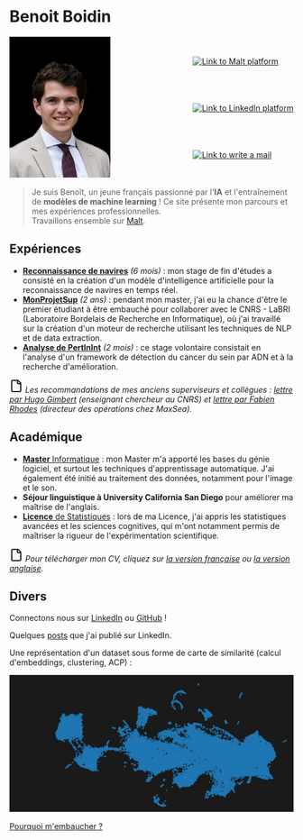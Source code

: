 # Benoit Boidin

<div style='display:flex; 
            justify-content:space-between;
            align-items:center;'>
    <a href="">
        <img src="img/profile_costume.jpg" style="height:250px;"/>
    </a>
    <div style="margin-left:15px;
                display: flex;
                flex-direction: column;
                justify-content:space-around;
                height:250px;">
        <a href="https://www.malt.fr/profile/benoitboidin" title="Si vous avez besoin d'aide pour créer une mission, contactez-moi !">
            <img src="https://is1-ssl.mzstatic.com/image/thumb/Purple211/v4/e7/57/44/e757440c-56dc-7a83-d983-5ca1b432b390/AppIcon-0-0-1x_U007emarketing-0-5-0-85-220.png/1200x630wa.png" 
            style="height:50px;"
            alt="Link to Malt platform"/>
        </a>
        <a href="https://fr.linkedin.com/in/benoît-boidin-276124a3">
            <img src="https://is1-ssl.mzstatic.com/image/thumb/Purple211/v4/ba/f3/2e/baf32ef3-571e-a8c8-d7c1-f12ca29dd2de/AppIcon-0-1x_U007emarketing-0-7-0-85-220-0.png/1200x630wa.png"  
            style="height:50px;"
            alt="Link to LinkedIn platform"/>
        </a>
        <a href="mailto:benoitboidin@icloud.com">
            <img src="https://is1-ssl.mzstatic.com/image/thumb/Purple116/v4/bd/1f/32/bd1f324b-6127-5373-7d27-8301d80de088/AppIcon-0-0-1x_U007emarketing-0-0-0-10-0-0-sRGB-0-0-0-GLES2_U002c0-512MB-85-220-0-0.png/1200x630wa.png"  
            style="height:50px;"
            alt="Link to write a mail"/>
        </a>
    </div>
</div>

> Je suis Benoît, un jeune français passionné par l'**IA** et l'entraînement de **modèles de machine learning** ! Ce site présente mon parcours et mes expériences professionnelles.  
> Travaillons ensemble sur [Malt](<https://www.malt.fr/profile/benoitboidin>).

## Expériences

- [**Reconnaissance de navires**](/experiences/ml_boat) _(6 mois)_ : mon stage de fin d'études a consisté en la création d'un modèle d'intelligence artificielle pour la reconnaissance de navires en temps réel.
- [**MonProjetSup**](/experiences/monprojetsup) _(2 ans)_ : pendant mon master, j'ai eu la chance d'être le premier étudiant à être embauché pour collaborer avec le CNRS - LaBRI (Laboratoire Bordelais de Recherche en Informatique), où j'ai travaillé sur la création d'un moteur de recherche utilisant les techniques de NLP et de data extraction.
- [**Analyse de PertInInt**](/experiences/pertinint) _(2 mois)_ : ce stage volontaire consistait en l'analyse d'un framework de détection du cancer du sein par ADN et à la recherche d'amélioration.  

<svg xmlns="http://www.w3.org/2000/svg" width="24" height="24" viewBox="0 0 24 24" fill="none" stroke="currentColor" stroke-width="2" stroke-linecap="round" stroke-linejoin="round" class="lucide lucide-file"><path d="M15 2H6a2 2 0 0 0-2 2v16a2 2 0 0 0 2 2h12a2 2 0 0 0 2-2V7Z"/><path d="M14 2v4a2 2 0 0 0 2 2h4"/></svg>
_Les recommandations de mes anciens superviseurs et collègues : [lettre par Hugo Gimbert](/documents/recommandation_hugo.pdf) (enseignant chercheur au CNRS) et [lettre par Fabien Rhodes](/documents/recommandation_fabien.pdf) (directeur des opérations chez MaxSea)._

## Académique

- [**Master** Informatique](/education/#master-en-informatique) : mon Master m'a apporté les bases du génie logiciel, et surtout les techniques d'apprentissage automatique. J'ai également été initié au traitement des données, notamment pour l'image et le son.  
- **Séjour linguistique à University California San Diego** pour améliorer ma maîtrise de l'anglais.  
- [**Licence** de Statistiques](/education/#licence-de-statistiques-appliquées) : lors de ma Licence, j'ai appris les statistiques avancées et les sciences cognitives, qui m'ont notamment permis de maîtriser la rigueur de l'expérimentation scientifique.

<svg xmlns="http://www.w3.org/2000/svg" width="24" height="24" viewBox="0 0 24 24" fill="none" stroke="currentColor" stroke-width="2" stroke-linecap="round" stroke-linejoin="round" class="lucide lucide-file"><path d="M15 2H6a2 2 0 0 0-2 2v16a2 2 0 0 0 2 2h12a2 2 0 0 0 2-2V7Z"/><path d="M14 2v4a2 2 0 0 0 2 2h4"/></svg>
_Pour télécharger mon CV, cliquez sur [la version française](/documents/cv_fr.pdf) ou [la version anglaise](/documents/cv_en.pdf)._

## Divers

Connectons nous sur [LinkedIn](https://fr.linkedin.com/in/benoît-boidin-276124a3) ou [GitHub](https://github.com/benoitboidin) !  

Quelques [posts](/posts/posts) que j'ai publié sur LinkedIn.  

Une représentation d'un dataset sous forme de carte de similarité (calcul d'embeddings, clustering, ACP) :

<img src="img/resnet101_umap_cropped.jpg"/>

[Pourquoi m'embaucher ?](/img/IMG_2004.JPG)

<!-- <br>
<div class="github-card" data-github="benoitboidin" data-width="300" data-height="" data-theme="default"></div>
<script src="//cdn.jsdelivr.net/github-cards/latest/widget.js"></script> -->

<!-- ## Compétences techniques  

<br>
<style>
    .competences {box-shadow: rgba(0, 0, 0, 0.12) 0px 1px 3px, rgba(0, 0, 0, 0.24) 0px 1px 2px;
                border-radius:10px; padding:3px; padding-left:10px; padding-right:10px;}
</style>

<div id="competences" style='display:flex; justify-content:space-between; align-items:center; width:"100px";'>
    <script>
        var arrayVariable = ['Python','SQL','PyTorch', 'TensorFlow', 'Pandas','Python','SQL','PyTorch', 'TensorFlow', 'Pandas','Python','SQL','PyTorch', 'TensorFlow', 'Pandas','Python','SQL','PyTorch', 'TensorFlow', 'Pandas', 'NumPy'];
            arrayLength = arrayVariable.length;
        for (i = 0; i < arrayLength; i++) {
            document.getElementById('competences').innerHTML += '<div class="competences">' + arrayVariable[i]  + '</div>';
        }
    </script>
</div> -->
